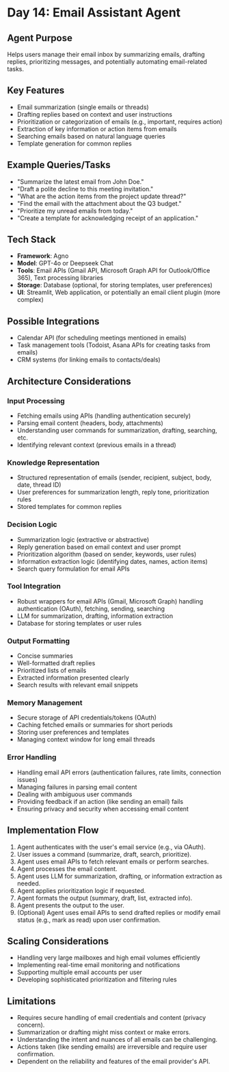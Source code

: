 # Day 14: Email Assistant Agent

## Agent Purpose
Helps users manage their email inbox by summarizing emails, drafting replies, prioritizing messages, and potentially automating email-related tasks.

## Key Features
- Email summarization (single emails or threads)
- Drafting replies based on context and user instructions
- Prioritization or categorization of emails (e.g., important, requires action)
- Extraction of key information or action items from emails
- Searching emails based on natural language queries
- Template generation for common replies

## Example Queries/Tasks
- "Summarize the latest email from John Doe."
- "Draft a polite decline to this meeting invitation."
- "What are the action items from the project update thread?"
- "Find the email with the attachment about the Q3 budget."
- "Prioritize my unread emails from today."
- "Create a template for acknowledging receipt of an application."

## Tech Stack
- **Framework**: Agno
- **Model**: GPT-4o or Deepseek Chat
- **Tools**: Email APIs (Gmail API, Microsoft Graph API for Outlook/Office 365), Text processing libraries
- **Storage**: Database (optional, for storing templates, user preferences)
- **UI**: Streamlit, Web application, or potentially an email client plugin (more complex)

## Possible Integrations
- Calendar API (for scheduling meetings mentioned in emails)
- Task management tools (Todoist, Asana APIs for creating tasks from emails)
- CRM systems (for linking emails to contacts/deals)

## Architecture Considerations

### Input Processing
- Fetching emails using APIs (handling authentication securely)
- Parsing email content (headers, body, attachments)
- Understanding user commands for summarization, drafting, searching, etc.
- Identifying relevant context (previous emails in a thread)

### Knowledge Representation
- Structured representation of emails (sender, recipient, subject, body, date, thread ID)
- User preferences for summarization length, reply tone, prioritization rules
- Stored templates for common replies

### Decision Logic
- Summarization logic (extractive or abstractive)
- Reply generation based on email context and user prompt
- Prioritization algorithm (based on sender, keywords, user rules)
- Information extraction logic (identifying dates, names, action items)
- Search query formulation for email APIs

### Tool Integration
- Robust wrappers for email APIs (Gmail, Microsoft Graph) handling authentication (OAuth), fetching, sending, searching
- LLM for summarization, drafting, information extraction
- Database for storing templates or user rules

### Output Formatting
- Concise summaries
- Well-formatted draft replies
- Prioritized lists of emails
- Extracted information presented clearly
- Search results with relevant email snippets

### Memory Management
- Secure storage of API credentials/tokens (OAuth)
- Caching fetched emails or summaries for short periods
- Storing user preferences and templates
- Managing context window for long email threads

### Error Handling
- Handling email API errors (authentication failures, rate limits, connection issues)
- Managing failures in parsing email content
- Dealing with ambiguous user commands
- Providing feedback if an action (like sending an email) fails
- Ensuring privacy and security when accessing email content

## Implementation Flow
1. Agent authenticates with the user's email service (e.g., via OAuth).
2. User issues a command (summarize, draft, search, prioritize).
3. Agent uses email APIs to fetch relevant emails or perform searches.
4. Agent processes the email content.
5. Agent uses LLM for summarization, drafting, or information extraction as needed.
6. Agent applies prioritization logic if requested.
7. Agent formats the output (summary, draft, list, extracted info).
8. Agent presents the output to the user.
9. (Optional) Agent uses email APIs to send drafted replies or modify email status (e.g., mark as read) upon user confirmation.

## Scaling Considerations
- Handling very large mailboxes and high email volumes efficiently
- Implementing real-time email monitoring and notifications
- Supporting multiple email accounts per user
- Developing sophisticated prioritization and filtering rules

## Limitations
- Requires secure handling of email credentials and content (privacy concern).
- Summarization or drafting might miss context or make errors.
- Understanding the intent and nuances of all emails can be challenging.
- Actions taken (like sending emails) are irreversible and require user confirmation.
- Dependent on the reliability and features of the email provider's API.
